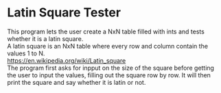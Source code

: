 # Latin Square Tester
This program lets the user create a NxN table filled with ints and tests whether it is a latin square. \
A latin square is an NxN table where every row and column contain the values 1 to N. \
https://en.wikipedia.org/wiki/Latin_square \
The program first asks for inpput on the size of the square before getting the user to input the values, filling out the square row by row.
It will then print the square and say whether it is latin or not.